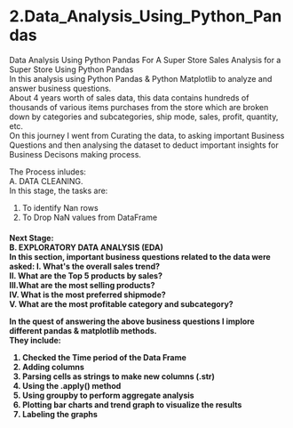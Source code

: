 # 2.Data_Analysis_Using_Python_Pandas
Data Analysis Using Python Pandas For A Super Store 
Sales Analysis for a Super Store Using Python Pandas<Br>
In this analysis using Python Pandas & Python Matplotlib to analyze and answer business questions.<br> 
About 4 years worth of sales data, this data contains hundreds of thousands of various items purchases from the store which are broken down by categories and subcategories, ship mode, sales, profit, quantity, etc.<br>
On this journey I went from Curating the data, to asking important Business Questions and then analysing the dataset to deduct important insights for Business Decisons making process.<br>

The Process inludes:<br>
 A.  DATA CLEANING.<br>
In this stage, the tasks are:
1.  To identify Nan rows   
2.  To Drop NaN values from DataFrame

<h4>Next Stage:<br>
B.  EXPLORATORY DATA ANALYSIS (EDA) <br>
In this section, important business questions related to the data were asked:
I.  What's the overall sales trend?<br>
II. What are the Top 5 products by sales?<br>
III.What are the most selling products?<br>
IV. What is the most preferred shipmode?<br>
V.  What are the most profitable category and subcategory?<br>

In the quest of answering the above business questions I implore different pandas & matplotlib methods.<br>
They include:<br>
1.  Checked the Time period of the Data Frame<br>
2.  Adding columns<br>
3.  Parsing cells as strings to make new columns (.str)<br>
4.  Using the .apply() method<br>
5.  Using groupby to perform aggregate analysis<br>
6.  Plotting bar charts and trend graph to visualize the results<br>
7.  Labeling the graphs<br>
